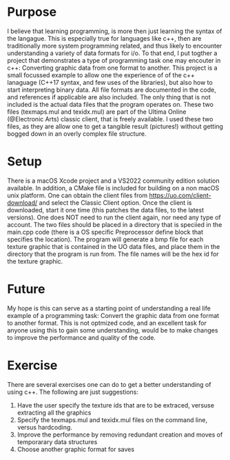 # Purpose  
I believe that learning programming, is more then just learning the syntax of the langague.  This is especially true for languages like c++, then are traditionally more system programming related, and thus likely to encounter understanding a variety of data formats for i/o.  To that end, I put togther a project that demonstrates a type of programming task one may encouter in c++: Converting graphic data from one format to another.  This project is a small focussed example to allow one the experience of of the c++ lanaguage (C++17 syntax, and few uses of the libraries), but also how to start interpreting binary data. All file formats are documented in the code, and references if applicable are also included.  The only thing that is not included is the actual data files that the program operates on.  These two files (texmaps.mul and texidx.mul) are part of the Ultima Online (@Electronic Arts) classic client, that is freely available.  I used these two files, as they are allow one to get a tangible result (pictures!) without getting bogged down in an overly complex file structure.
# Setup  
There is a macOS Xcode project and a VS2022 community edition solution available. In addition, a CMake file is included for building on a non macOS unix platform.
One can obtain the client files from https://uo.com/client-download/ and select the Classic Client option. Once the client is downloaded, start it one time (this patches the data files, to the latest versions). One does NOT need to run the client again, nor need any type of account.  The two files should be placed in a directory that is speciied in the main.cpp code (there is a OS specific Preprocessor define block that specifies the location).  The program will generate a bmp file for each texture graphic that is contained in the UO data files, and place them in the directory that the program is run from.  The file names will be the hex id for the texture graphic.
# Future
My hope is this can serve as a starting point of understanding a real life example of a programming task: Convert the graphic data from one format to another format.  This is not optmized code, and an excellent task for anyone using this to gain some understanding, would be to make changes to improve the performance and quality of the code.
# Exercise  
There are several exercises one can do to get a better understanding of using c++.  The following are just suggestions:  
1) Have the user specify the texture ids that are to be extraced, versuse extracting all the graphics  
2) Specify the texmaps.mul and texidx.mul files on the command line, versus hardcoding.  
3) Improve the performance by removing redundant creation and moves of temporarary data structures  
4) Choose another graphic format for saves  
